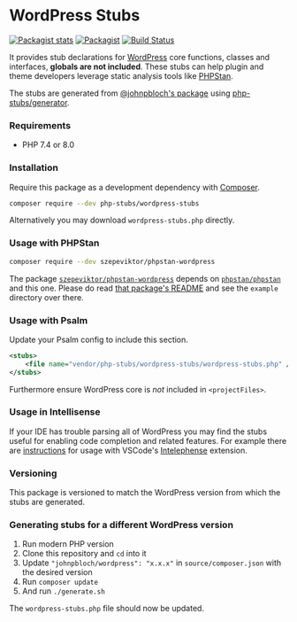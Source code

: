 # WordPress Stubs

[![Packagist stats](https://img.shields.io/packagist/dt/php-stubs/wordpress-stubs.svg)](https://packagist.org/packages/php-stubs/wordpress-stubs/stats)
[![Packagist](https://img.shields.io/packagist/v/php-stubs/wordpress-stubs.svg?color=4CC61E&style=popout)](https://packagist.org/packages/php-stubs/wordpress-stubs)
[![Build Status](https://travis-ci.com/php-stubs/wordpress-stubs.svg?branch=master)](https://travis-ci.com/github/php-stubs/wordpress-stubs)

It provides stub declarations for [WordPress](https://wordpress.org/)
core functions, classes and interfaces, **globals are not included**.
These stubs can help plugin and theme developers leverage static analysis tools
like [PHPStan](https://github.com/phpstan/phpstan).

The stubs are generated from [@johnpbloch's package](https://github.com/johnpbloch/wordpress-core)
using [php-stubs/generator](https://github.com/php-stubs/generator).

### Requirements

- PHP 7.4 or 8.0

### Installation

Require this package as a development dependency with [Composer](https://getcomposer.org).

```bash
composer require --dev php-stubs/wordpress-stubs
```

Alternatively you may download `wordpress-stubs.php` directly.

### Usage with PHPStan

```bash
composer require --dev szepeviktor/phpstan-wordpress
```

The package [`szepeviktor/phpstan-wordpress`](https://github.com/szepeviktor/phpstan-wordpress)
depends on [`phpstan/phpstan`](http://github.com/phpstan/phpstan) and this one.
Please do read
[that package's README](https://github.com/szepeviktor/phpstan-wordpress/blob/master/README.md)
and see the `example` directory over there.

### Usage with Psalm

Update your Psalm config to include this section.

```xml
<stubs>
    <file name="vendor/php-stubs/wordpress-stubs/wordpress-stubs.php" />
</stubs>
```

Furthermore ensure WordPress core is _not_ included in `<projectFiles>`.

### Usage in Intellisense

If your IDE has trouble parsing all of WordPress
you may find the stubs useful for enabling code completion and related features.
For example there are [instructions](https://github.com/bmewburn/vscode-intelephense/issues/113)
for usage with VSCode's
[Intelephense](https://marketplace.visualstudio.com/items?itemName=bmewburn.vscode-intelephense-client)
extension.

### Versioning

This package is versioned to match the WordPress version from which the stubs are generated.

### Generating stubs for a different WordPress version

1. Run modern PHP version
1. Clone this repository and `cd` into it
1. Update `"johnpbloch/wordpress": "x.x.x"` in `source/composer.json` with the desired version
1. Run `composer update`
1. And run `./generate.sh`

The `wordpress-stubs.php` file should now be updated.

